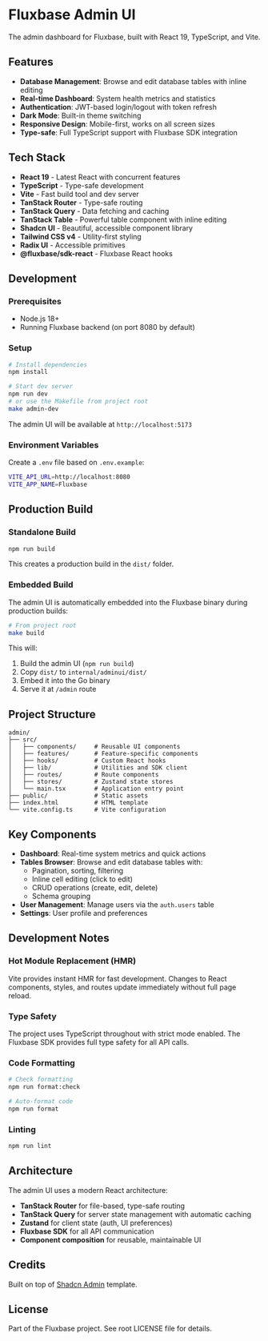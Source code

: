 # Fluxbase Admin UI

The admin dashboard for Fluxbase, built with React 19, TypeScript, and Vite.

## Features

- **Database Management**: Browse and edit database tables with inline editing
- **Real-time Dashboard**: System health metrics and statistics
- **Authentication**: JWT-based login/logout with token refresh
- **Dark Mode**: Built-in theme switching
- **Responsive Design**: Mobile-first, works on all screen sizes
- **Type-safe**: Full TypeScript support with Fluxbase SDK integration

## Tech Stack

- **React 19** - Latest React with concurrent features
- **TypeScript** - Type-safe development
- **Vite** - Fast build tool and dev server
- **TanStack Router** - Type-safe routing
- **TanStack Query** - Data fetching and caching
- **TanStack Table** - Powerful table component with inline editing
- **Shadcn UI** - Beautiful, accessible component library
- **Tailwind CSS v4** - Utility-first styling
- **Radix UI** - Accessible primitives
- **@fluxbase/sdk-react** - Fluxbase React hooks

## Development

### Prerequisites

- Node.js 18+
- Running Fluxbase backend (on port 8080 by default)

### Setup

```bash
# Install dependencies
npm install

# Start dev server
npm run dev
# or use the Makefile from project root
make admin-dev
```

The admin UI will be available at `http://localhost:5173`

### Environment Variables

Create a `.env` file based on `.env.example`:

```bash
VITE_API_URL=http://localhost:8080
VITE_APP_NAME=Fluxbase
```

## Production Build

### Standalone Build

```bash
npm run build
```

This creates a production build in the `dist/` folder.

### Embedded Build

The admin UI is automatically embedded into the Fluxbase binary during production builds:

```bash
# From project root
make build
```

This will:
1. Build the admin UI (`npm run build`)
2. Copy `dist/` to `internal/adminui/dist/`
3. Embed it into the Go binary
4. Serve it at `/admin` route

## Project Structure

```
admin/
├── src/
│   ├── components/     # Reusable UI components
│   ├── features/       # Feature-specific components
│   ├── hooks/          # Custom React hooks
│   ├── lib/            # Utilities and SDK client
│   ├── routes/         # Route components
│   ├── stores/         # Zustand state stores
│   └── main.tsx        # Application entry point
├── public/             # Static assets
├── index.html          # HTML template
└── vite.config.ts      # Vite configuration
```

## Key Components

- **Dashboard**: Real-time system metrics and quick actions
- **Tables Browser**: Browse and edit database tables with:
  - Pagination, sorting, filtering
  - Inline cell editing (click to edit)
  - CRUD operations (create, edit, delete)
  - Schema grouping
- **User Management**: Manage users via the `auth.users` table
- **Settings**: User profile and preferences

## Development Notes

### Hot Module Replacement (HMR)

Vite provides instant HMR for fast development. Changes to React components, styles, and routes update immediately without full page reload.

### Type Safety

The project uses TypeScript throughout with strict mode enabled. The Fluxbase SDK provides full type safety for all API calls.

### Code Formatting

```bash
# Check formatting
npm run format:check

# Auto-format code
npm run format
```

### Linting

```bash
npm run lint
```

## Architecture

The admin UI uses a modern React architecture:

- **TanStack Router** for file-based, type-safe routing
- **TanStack Query** for server state management with automatic caching
- **Zustand** for client state (auth, UI preferences)
- **Fluxbase SDK** for all API communication
- **Component composition** for reusable, maintainable UI

## Credits

Built on top of [Shadcn Admin](https://github.com/satnaing/shadcn-admin) template.

## License

Part of the Fluxbase project. See root LICENSE file for details.
